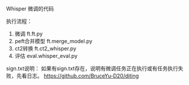 Whisper 微调的代码

执行流程：
1. 微调 ft.ft.py
2. peft合并模型 ft.merge_model.py
3. ct2转换 ft.ct2_whisper.py
4. 评估 eval.whisper_eval.py

sign.txt说明：
如果有sign.txt存在，说明有微调任务正在执行或有任务执行失败，先看日志。
https://github.com/BruceYu-D20/diting